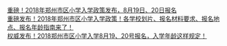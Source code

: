   
[重磅！2018年郑州市区小学入学政策发布，8月19日、20日报名](http://www.dianyue.me/archives/900/zq7ofdxgbom2pq9j/)  
[重磅发布！2018年郑州市区小学入学政策！各学校划片、报名材料要求、报名地点、报名年龄指南来了！](http://www.dianyue.me/archives/838/t1seu1mx8ehniysy/)  
[权威发布！2018郑州市区小学入学8月19、20号报名，入学年龄这样规定！](http://www.dianyue.me/archives/859/ti0dq3ryxpww0vfy/)